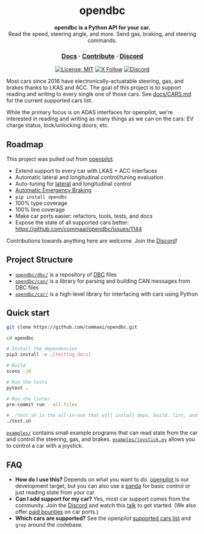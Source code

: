 <div align="center" style="text-align: center;">

<h1>opendbc</h1>

<p>
  <b>opendbc is a Python API for your car.</b>
  <br>
  Read the speed, steering angle, and more. Send gas, braking, and steering commands.
</p>

<h3>
  <a href="https://docs.comma.ai">Docs</a>
  <span> · </span>
  <a href="https://github.com/commaai/openpilot/blob/master/docs/CONTRIBUTING.md">Contribute</a>
  <span> · </span>
  <a href="https://discord.comma.ai">Discord</a>
</h3>

[![License: MIT](https://img.shields.io/badge/License-MIT-yellow.svg)](LICENSE)
[![X Follow](https://img.shields.io/twitter/follow/comma_ai)](https://x.com/comma_ai)
[![Discord](https://img.shields.io/discord/469524606043160576)](https://discord.comma.ai)

</div>

Most cars since 2016 have electronically-actuatable steering, gas, and brakes thanks to LKAS and ACC.
The goal of this project is to support reading and writing to every single one of those cars. See [docs/CARS.md](docs/CARS.md) for the current supported cars list.

While the primary focus is on ADAS interfaces for openpilot, we're interested in reading and writing as many things as we can on the cars: EV charge status, lock/unlocking doors, etc.

## Roadmap

This project was pulled out from [openpilot](https://github.com/commaai/openpilot).

* Extend support to every car with LKAS + ACC interfaces
* Automatic lateral and longitudinal control/tuning evaluation
* Auto-tuning for [lateral](https://blog.comma.ai/090release/#torqued-an-auto-tuner-for-lateral-control) and longitudinal control
* [Automatic Emergency Braking](https://en.wikipedia.org/wiki/Automated_emergency_braking_system)
* `pip install opendbc`
* 100% type coverage
* 100% line coverage
* Make car ports easier: refactors, tools, tests, and docs
* Expose the state of all supported cars better: https://github.com/commaai/opendbc/issues/1144

Contributions towards anything here are welcome.
Join the [Discord](https://discord.comma.ai)!

## Project Structure
* [`opendbc/dbc/`](opendbc/dbc/) is a repository of [DBC](https://en.wikipedia.org/wiki/CAN_bus#DBC) files
* [`opendbc/can/`](opendbc/can/) is a library for parsing and building CAN messages from DBC files
* [`opendbc/car/`](opendbc/car/) is a high-level library for interfacing with cars using Python

## Quick start

```bash
git clone https://github.com/commaai/opendbc.git

cd opendbc

# Install the dependencies
pip3 install -e .[testing,docs]

# Build
scons -j8

# Run the tests
pytest .

# Run the linter
pre-commit run --all-files

# ./test.sh is the all-in-one that will install deps, build, lint, and test
./test.sh
```

[`examples/`](examples/) contains small example programs that can read state from the car and control the steering, gas, and brakes.
[`examples/joystick.py`](examples/joystick.py) allows you to control a car with a joystick.

## FAQ

* **How do I use this?** Depends on what you want to do. [openpilot](https://github.com/commaai/openpilot) is our development target, but you can also use a [panda](https://comma.ai/shop/panda) for basic control or just reading state from your car.
* **Can I add support for my car?** Yes, most car support comes from the community. Join the [Discord](https://discord.comma.ai) and watch this [talk](https://www.youtube.com/watch?v=XxPS5TpTUnI&t=142s&pp=ygUPY29tbWFfY29uIGphc29u) to get started. (We also offer [paid bounties](https://comma.ai/bounties) on car ports.)
* **Which cars are supported?** See the openpilot [supported cars list](https://github.com/commaai/openpilot/blob/master/docs/CARS.md) and `grep` around the codebase.
